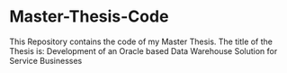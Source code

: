 # Master-Thesis-Code
This Repository contains the code of my Master Thesis. The title of the Thesis is: Development of an Oracle based Data Warehouse Solution for Service Businesses
